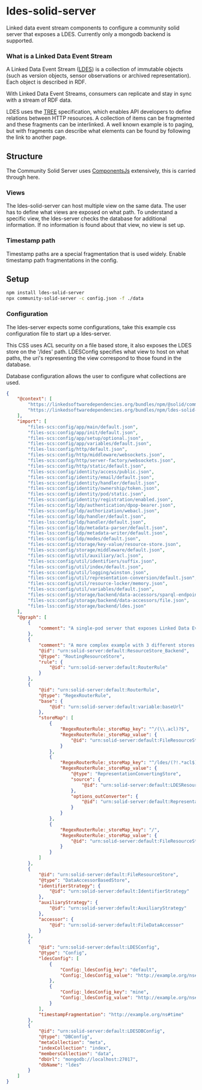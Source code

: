 # ldes-solid-server

Linked data event stream components to configure a community solid server that exposes a LDES.
Currently only a mongodb backend is supported.


### What is a Linked Data Event Stream

A Linked Data Event Stream ([LDES](https://semiceu.github.io/LinkedDataEventStreams/)) is a collection of immutable objects (such as version objects, sensor observations or archived representation). Each object is described in RDF.

With Linked Data Event Streams, consumers can replicate and stay in sync with a stream of RDF data.

LDES uses the [TREE](https://treecg.github.io/specification/) specification, which enables API developers to define relations between HTTP resources.
A collection of items can be fragmented and these fragments can be interlinked.
A well known example is to paging, but with fragments can describe what elements can be found by following the link to another page.

## Structure

The Community Solid Server uses [ComponentsJs](https://github.com/LinkedSoftwareDependencies/Components.js) extensively, this is carried through here.


### Views

The ldes-solid-server can host multiple view on the same data. The user has to define what views are exposed on what path. 
To understand a specific  view, the ldes-server checks the database for additional information. If no information is found about that view, no view is set up.

### Timestamp path

Timestamp paths are a special fragmentation that is used widely. Enable timestamp path fragmentations in the config.


## Setup


```bash
npm install ldes-solid-server
npx community-solid-server -c config.json -f ./data
```

### Configuration

The ldes-server expects some configurations, take this example css configuration file to start up a ldes-server.

This CSS uses ACL security on a file based store, it also exposes the LDES store on the '/ldes' path.
LDESConfig specifies what view to host on what paths, the uri's representing the view correspond to those found in the database.

Database configuration allows the user to configure what collections are used.


```json
{
    "@context": [
        "https://linkedsoftwaredependencies.org/bundles/npm/@solid/community-server/^3.0.0/components/context.jsonld",
        "https://linkedsoftwaredependencies.org/bundles/npm/ldes-solid-server/^0.0.0/components/context.jsonld"
    ],
    "import": [
        "files-scs:config/app/main/default.json",
        "files-scs:config/app/init/default.json",
        "files-scs:config/app/setup/optional.json",
        "files-scs:config/app/variables/default.json",
        "files-lss:config/http/default.json",
        "files-scs:config/http/middleware/websockets.json",
        "files-scs:config/http/server-factory/websockets.json",
        "files-scs:config/http/static/default.json",
        "files-scs:config/identity/access/public.json",
        "files-scs:config/identity/email/default.json",
        "files-scs:config/identity/handler/default.json",
        "files-scs:config/identity/ownership/token.json",
        "files-scs:config/identity/pod/static.json",
        "files-scs:config/identity/registration/enabled.json",
        "files-scs:config/ldp/authentication/dpop-bearer.json",
        "files-scs:config/ldp/authorization/webacl.json",
        "files-scs:config/ldp/handler/default.json",
        "files-lss:config/ldp/handler/default.json",
        "files-scs:config/ldp/metadata-parser/default.json",
        "files-lss:config/ldp/metadata-writer/default.json",
        "files-scs:config/ldp/modes/default.json",
        "files-scs:config/storage/key-value/resource-store.json",
        "files-scs:config/storage/middleware/default.json",
        "files-scs:config/util/auxiliary/acl.json",
        "files-scs:config/util/identifiers/suffix.json",
        "files-scs:config/util/index/default.json",
        "files-scs:config/util/logging/winston.json",
        "files-scs:config/util/representation-conversion/default.json",
        "files-scs:config/util/resource-locker/memory.json",
        "files-scs:config/util/variables/default.json",
        "files-scs:config/storage/backend/data-accessors/sparql-endpoint.json",
        "files-scs:config/storage/backend/data-accessors/file.json",
        "files-lss:config/storage/backend/ldes.json"
    ],
    "@graph": [
        {
            "comment": "A single-pod server that exposes Linked Data Event Streams."
        },
        {
            "comment": "A more complex example with 3 different stores being routed to.",
            "@id": "urn:solid-server:default:ResourceStore_Backend",
            "@type": "RoutingResourceStore",
            "rule": {
                "@id": "urn:solid-server:default:RouterRule"
            }
        },
        {
            "@id": "urn:solid-server:default:RouterRule",
            "@type": "RegexRouterRule",
            "base": {
                "@id": "urn:solid-server:default:variable:baseUrl"
            },
            "storeMap": [
                {
                    "RegexRouterRule:_storeMap_key": "^/(\\.acl)?$",
                    "RegexRouterRule:_storeMap_value": {
                        "@id": "urn:solid-server:default:FileResourceStore"
                    }
                },
                {
                    "RegexRouterRule:_storeMap_key": "^/ldes/(?!.*acl$).*$",
                    "RegexRouterRule:_storeMap_value": {
                        "@type": "RepresentationConvertingStore",
                        "source": {
                            "@id": "urn:solid-server:default:LDESResourceStore"
                        },
                        "options_outConverter": {
                            "@id": "urn:solid-server:default:RepresentationConverter"
                        }
                    }
                },
                {
                    "RegexRouterRule:_storeMap_key": "/",
                    "RegexRouterRule:_storeMap_value": {
                        "@id": "urn:solid-server:default:FileResourceStore"
                    }
                }
            ]
        },
        {
            "@id": "urn:solid-server:default:FileResourceStore",
            "@type": "DataAccessorBasedStore",
            "identifierStrategy": {
                "@id": "urn:solid-server:default:IdentifierStrategy"
            },
            "auxiliaryStrategy": {
                "@id": "urn:solid-server:default:AuxiliaryStrategy"
            },
            "accessor": {
                "@id": "urn:solid-server:default:FileDataAccessor"
            }
        },
        {
            "@id": "urn:solid-server:default:LDESConfig",
            "@type": "Config",
            "ldesConfig": [
                {
                    "Config:_ldesConfig_key": "default",
                    "Config:_ldesConfig_value": "http://example.org/ns#time"
                },
                {
                    "Config:_ldesConfig_key": "mine",
                    "Config:_ldesConfig_value": "http://example.org/ns#BucketizeStrategy"
                }
            ],
            "timestampFragmentation": "http://example.org/ns#time"
        },
        {
            "@id": "urn:solid-server:default:LDESDBConfig",
            "@type": "DBConfig",
            "metaCollection": "meta",
            "indexCollection": "index",
            "membersCollection": "data",
            "dbUrl": "mongodb://localhost:27017",
            "dbName": "ldes"
        }
    ]
}
```

